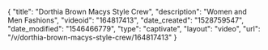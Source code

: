 {
    "title": "Dorthia Brown Macys Style Crew",
    "description": "Women and Men Fashions",
    "videoid": "164817413",
    "date_created": "1528759547",
    "date_modified": "1546466779",
    "type": "captivate",
    "layout": "video",
    "url": "\/v\/dorthia-brown-macys-style-crew\/164817413"
}